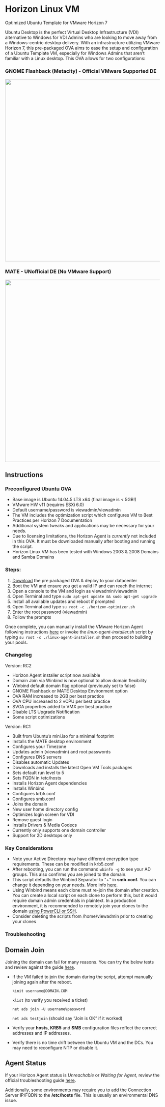 # Horizon Linux VM
Optimized Ubuntu Template for VMware Horizon 7

Ubuntu Desktop is the perfect Virtual Desktop Infrastructure (VDI) alternative to Windows for VDI Admins who are looking to move away from a Windows-centric desktop delivery. With an infrastructure utilizing VMware Horizon 7, this pre-packaged OVA aims to ease the setup and configuration of a Ubuntu Template VM, especially for Windows Admins that aren’t familiar with a Linux desktop. This OVA allows for two configurations:

### GNOME Flashback (Metacity) - Official VMware Supported DE
<p align="center"><img src="https://cloud.githubusercontent.com/assets/13758243/20696129/c0cd753c-b5ae-11e6-8ea6-7c52087fbdaa.png" height="593" width="765"></p>

### MATE - UNofficial DE (No VMware Support)
<p align="center"><img src="https://cloud.githubusercontent.com/assets/13758243/20411504/fef10d34-acde-11e6-8a1f-1a03620fb9fc.png" height="593" width="765"></p>

## Instructions

### Preconfigured Ubuntu OVA
* Base image is Ubuntu 14.04.5 LTS x64 (final image is < 5GB!)
* VMware HW v11 (requires ESXi 6.0)
* Default username/password is viewadmin/viewadmin
* The VM includes the optimization script which configures VM to Best Practices per Horizon 7 Documentation
* Additional system tweaks and applications may be necessary for your needs. 
* Due to licensing limitations, the Horizon Agent is _currently_ not included in this OVA. It must be downloaded manually after booting and running the script. 
* Horizon Linux VM has been tested with Windows 2003 & 2008 Domains and Samba Domains

### Steps:
1. [Download](https://rakdom.asuscomm.com/owncloud/s/77XOOVUiEHoAScs) the pre packaged OVA & deploy to your datacenter
2. Boot the VM and ensure you get a valid IP and can reach the internet
3. Open a console to the VM and login as viewadmin/viewadmin
4. Open Terminal and type `sudo apt-get update && sudo apt-get upgrade`
5. Install all available updates and reboot if prompted
6. Open Terminal and type `su root -c ./horizon-optimizer.sh`
7. Enter the root password (viewadmin)
8. Follow the prompts

Once complete, you can manually install the VMware Horizon Agent following instructions [here](http://pubs.vmware.com/horizon-7-view/topic/com.vmware.horizon-view.linuxdesktops702.doc/GUID-F1CE6329-250C-44BF-9708-7155539275E1.html) or invoke the _linux-agent-installer.sh_ script by typing `su root -c ./linux-agent-installer.sh` then proceed to building your pools.


### Changelog
Version: RC2

* Horizon Agent installer script now available
* Domain Join via Winbind is now optional to allow domain flexibility 
* Winbind default domain flag optional (previously set to false)
* GNOME Flashback or MATE Desktop Environment option
* OVA RAM increased to 2GB per best practice
* OVA CPU increased to 2 vCPU per best practice
* SVGA properties added to VMX per best practice
* Disable LTS Upgrade Notification
* Some script optimizations

Version: RC1

* Built from Ubuntu’s mini.iso for a minimal footprint
* Installs the MATE desktop environment
* Configures your Timezone
* Updates admin (viewadmin) and root passwords
* Configures DNS servers
* Disables automatic Updates
* Downloads and installs the latest Open VM Tools packages
* Sets default run level to 5
* Sets FQDN in /etc/hosts
* Installs Horizon Agent dependencies
* Installs Winbind
* Configures krb5.conf
* Configures smb.conf
* Joins the domain
* New user home directory config
* Optimizes login screen for VDI
* Remove guest login
* Installs Drivers & Media Codecs
* Currently only supports one domain controller
* Support for 2D desktops only

### Key Considerations

* Note your Active Directory may have different encryption type requirements. These can be modified in krb5.conf 
* After rebooting, you can run the command `wbinfo -g` to see your AD groups. This also confirms you are joined to the domain.
* This script defaults the Winbind Separator to "+" in **smb.conf.** You can change it depending on your needs. More info [here](https://communities.vmware.com/docs/DOC-30246).
* Using Winbind means each clone must re-join the domain after creation. You can create a local script on each clone to perform this, but it would require domain admin credentials in plaintext. In a production environment, it is recommended to remotely join your clones to the domain [using PowerCLI or SSH](http://pubs.vmware.com/horizon-7-view/topic/com.vmware.horizon-view.linuxdesktops702.doc/GUID-0C6CE923-3CBB-4006-9081-807B62F474DF.html).
* Consider deleting the scripts from /home/viewadmin prior to creating your clones


### Troubleshooting

## Domain Join

Joining the domain can fail for many reasons. You can try the below tests and review against the guide [here](https://thatvirtualboy.com/2016/09/27/deploying-linux-vdi-pools-with-horizon-7/#::Configure-Ubuntu-to-Integrate-with-Active-Directory).

* If the VM failed to join the domain during the script, attempt manually joining again after the reboot.

   `kinit username@DOMAIN.COM`

   `klist` (to verify you received a ticket)

   `net ads join -U username%password`

   `net ads testjoin` (should say “Join is OK” if it worked)

* Verify your **hosts**, **KRB5** and **SMB** configuration files reflect the correct addresses and IP addresses.

* Verify there is no time drift between the Ubuntu VM and the DCs. You may need to reconfigure NTP or disable it.

## Agent Status

If your Horizon Agent status is _Unreachable_ or _Waiting for Agent,_ review the official troubleshooting guide [here](http://pubs.vmware.com/horizon-7-view/topic/com.vmware.horizon-view.linuxdesktops702.doc/GUID-B8DDB7F4-E448-44D2-8F6C-02407BA4A74E.html).

Additionally, some environments may require you to add the Connection Server IP/FQDN to the **/etc/hosts** file. This is usually an environmental DNS issue.
